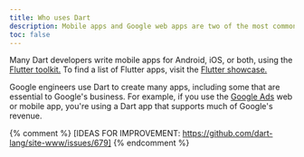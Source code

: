 ```yaml
---
title: Who uses Dart
description: Mobile apps and Google web apps are two of the most common uses for the Dart language.
toc: false
---
```


Many Dart developers write mobile apps for Android, iOS, or both,
using the [Flutter toolkit.][Flutter]
To find a list of Flutter apps, visit the [Flutter showcase.][showcase]

[Flutter]: {{site.flutter}}
[showcase]: {{site.flutter}}/showcase

Google engineers use Dart to create many apps,
including some that are essential to Google's business.
For example, if you use the [Google Ads][] web or mobile app,
you're using a Dart app that supports much of Google's revenue.

[Google Ads]: https://ads.google.com/getstarted

{% comment %}
[IDEAS FOR IMPROVEMENT: https://github.com/dart-lang/site-www/issues/679]
{% endcomment %}

